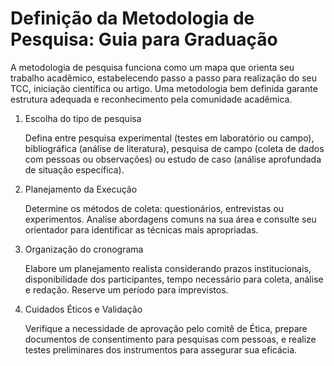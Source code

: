 # Definição da Metodologia de Pesquisa: Guia para Graduação

A metodologia de pesquisa funciona como um mapa que orienta seu trabalho acadêmico, estabelecendo passo a passo para realização do seu TCC, iniciação científica ou artigo. Uma metodologia bem definida garante estrutura adequada e reconhecimento pela comunidade acadêmica.

1. Escolha do tipo de pesquisa

    Defina entre pesquisa experimental (testes em laboratório ou campo), bibliográfica (análise de literatura), pesquisa de campo (coleta de dados com pessoas ou observações) ou estudo de caso (análise aprofundada de situação específica).

2. Planejamento da Execução

    Determine os métodos de coleta: questionários, entrevistas ou experimentos. Analise abordagens comuns na sua área e consulte seu orientador para identificar as técnicas mais apropriadas.

3. Organização do cronograma

    Elabore um planejamento realista considerando prazos institucionais, disponibilidade dos participantes, tempo necessário para coleta, análise e redação. Reserve um período para imprevistos.

4. Cuidados Éticos e Validação

    Verifique a necessidade de aprovação pelo comitê de Ética,  prepare documentos de consentimento para pesquisas com pessoas, e realize testes preliminares dos instrumentos para assegurar sua eficácia.